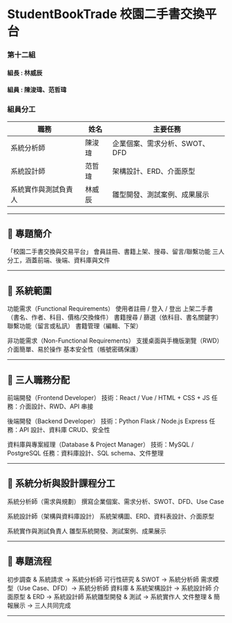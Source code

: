 # StudentBookTrade 校園二手書交換平台

### 第十二組
#### 組長 : 林威辰 
#### 組員 : 陳浚瑋、范哲瑋
### 組員分工
| 職務                 | 姓名   | 主要任務                           |
|----------------------|--------|------------------------------------|
| 系統分析師           | 陳浚瑋 | 企業個案、需求分析、SWOT、DFD      |
| 系統設計師           | 范哲瑋 | 架構設計、ERD、介面原型            |
| 系統實作與測試負責人 | 林威辰 | 雛型開發、測試案例、成果展示        |

---

## 📌 專題簡介
「校園二手書交換與交易平台」
會員註冊、書籍上架、搜尋、留言/聯繫功能
三人分工，涵蓋前端、後端、資料庫與文件

---

## 📌 系統範圍
功能需求（Functional Requirements）
使用者註冊 / 登入 / 登出
上架二手書（書名、作者、科目、價格/交換條件）
書籍搜尋 / 篩選（依科目、書名關鍵字）
聯繫功能（留言或私訊）
書籍管理（編輯、下架）

非功能需求（Non-Functional Requirements）
支援桌面與手機版瀏覽（RWD）
介面簡單、易於操作
基本安全性（帳號密碼保護）

---

## 📌 三人職務分配
前端開發（Frontend Developer）
技術：React / Vue / HTML + CSS + JS
任務：介面設計、RWD、API 串接

後端開發（Backend Developer）
技術：Python Flask / Node.js Express
任務：API 設計、資料庫 CRUD、安全性

資料庫與專案經理（Database & Project Manager）
技術：MySQL / PostgreSQL
任務：資料庫設計、SQL schema、文件整理

---

## 📌 系統分析與設計課程分工
系統分析師（需求與規劃）
撰寫企業個案、需求分析、SWOT、DFD、Use Case

系統設計師（架構與資料庫設計）
系統架構圖、ERD、資料表設計、介面原型

系統實作與測試負責人
雛型系統開發、測試案例、成果展示

---

## 📌 專題流程
初步調查 & 系統請求 → 系統分析師
可行性研究 & SWOT → 系統分析師
需求模型（Use Case、DFD）→ 系統分析師
資料庫 & 系統架構設計 → 系統設計師
介面原型 & ERD → 系統設計師
系統雛型開發 & 測試 → 系統實作人
文件整理 & 簡報展示 → 三人共同完成

---
